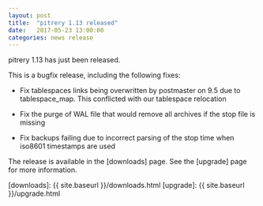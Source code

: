 ```yaml
---
layout: post
title:  "pitrery 1.13 released"
date:   2017-05-23 13:00:00
categories: news release
---
```


pitrery 1.13 has just been released.

This is a bugfix release, including the following fixes:

* Fix tablespaces links being overwritten by postmaster on 9.5 due to
  tablespace_map. This conflicted with our tablespace relocation

* Fix the purge of WAL file that would remove all archives if the stop
  file is missing

* Fix backups failing due to incorrect parsing of the stop time when
  iso8601 timestamps are used

The release is available in the [downloads] page. See the [upgrade]
page for more information.

[downloads]: {{ site.baseurl }}/downloads.html
[upgrade]: {{ site.baseurl }}/upgrade.html

